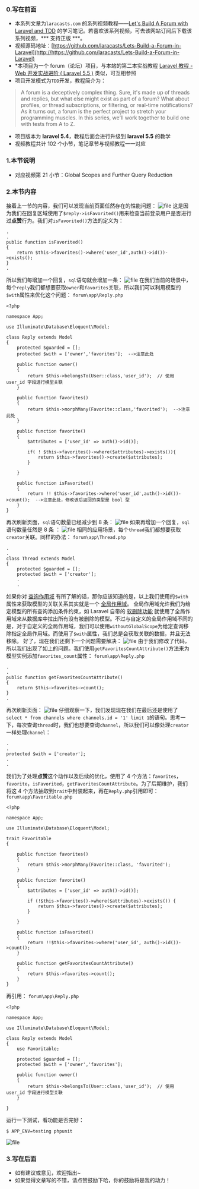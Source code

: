 ### 0.写在前面
* 本系列文章为`laracasts.com` 的系列视频教程——[Let's Build A Forum with Laravel and TDD](https://laracasts.com/series/lets-build-a-forum-with-laravel) 的学习笔记。若喜欢该系列视频，可去该网站订阅后下载该系列视频，*** 支持正版 ***。
* 视频源码地址：[https://github.com/laracasts/Lets-Build-a-Forum-in-Laravel](http://https://github.com/laracasts/Lets-Build-a-Forum-in-Laravel)
* *本项目为一个 forum（论坛）项目，与本站的第二本实战教程 [Laravel 教程 - Web 开发实战进阶 ( Laravel 5.5 )](https://laravel-china.org/courses/laravel-intermediate-training-5.5) 类似，可互相参照
* 项目开发模式为`TDD`开发，教程简介为：
> A forum is a deceptively complex thing. Sure, it's made up of threads and replies, but what else might exist as part of a forum? What about profiles, or thread subscriptions, or filtering, or real-time notifications? As it turns out, a forum is the perfect project to stretch your programming muscles. In this series, we'll work together to build one with tests from A to Z.
* 项目版本为 **laravel 5.4**，教程后面会进行升级到 **laravel 5.5** 的教学
* 视频教程共计 102 个小节，笔记章节与视频教程一一对应

### 1.本节说明
* 对应视频第 21 小节：Global Scopes and Further Query Reduction

### 2.本节内容
接着上一节的内容，我们可以发现当前页面任然存在的性能问题：
![file](https://lccdn.phphub.org/uploads/images/201805/13/19192/0zPPQq15q1.png?imageView2/2/w/1240/h/0)
这是因为我们在回复区域使用了`$reply->isFavorited()`用来检查当前登录用户是否进行过**点赞**行为。我们对`isFavorited()`方法的定义为：
```
.
.
public function isFavorited()
{
	return $this->favorites()->where('user_id',auth()->id())->exists();
}
.
```
所以我们每增加一个回复，`sql`语句就会增加一条：
![file](https://lccdn.phphub.org/uploads/images/201805/13/19192/77ZQuvfpL9.png?imageView2/2/w/1240/h/0)
在我们当前的场景中，每个`reply`我们都想要获取`owner`和`favorites`关联，所以我们可以利用模型的`$with`属性来优化这个问题：
`forum\app\Reply.php`
```
<?php

namespace App;

use Illuminate\Database\Eloquent\Model;

class Reply extends Model
{
    protected $guarded = [];
    protected $with = ['owner','favorites'];  -->注意此处

    public function owner()
    {
        return $this->belongsTo(User::class,'user_id');  // 使用 user_id 字段进行模型关联
    }

    public function favorites()
    {
        return $this->morphMany(Favorite::class,'favorited');  -->注意此处
    }

    public function favorite()
    {
        $attributes = ['user_id' => auth()->id()];

        if( ! $this->favorites()->where($attributes)->exists()){
            return $this->favorites()->create($attributes);
        }

    }

    public function isFavorited()
    {
        return !! $this->favorites->where('user_id',auth()->id())->count();  -->注意此处，修改该后返回的类型是 bool 型
    }
}

```
再次刷新页面，`sql`语句数量已经减少到 8 条：
![file](https://lccdn.phphub.org/uploads/images/201805/14/19192/SDPa5RKylF.png?imageView2/2/w/1240/h/0)
如果再增加一个回复，`sql`语句数量任然是 8 条 ：
![file](https://lccdn.phphub.org/uploads/images/201805/14/19192/PvzthYJPH1.png?imageView2/2/w/1240/h/0)
相同的应用场景，每个`thread`我们都想要获取`creator`关联。同样的办法：
`forum\app\Thread.php`
```
.
.
class Thread extends Model
{
    protected $guarded = [];
    protected $with = ['creator'];
	.
	.
```
如果你对 [查询作用域](https://laravel-china.org/docs/laravel/5.4/eloquent/1264#858495) 有所了解的话，那你应该知道的是，以上我们使用的`$with`属性来获取模型的关联关系其实就是一个 [全局作用域](https://laravel-china.org/docs/laravel/5.4/eloquent/1264#6163c4)。
全局作用域允许我们为给定模型的所有查询添加条件约束，如 Laravel 自带的 [软删除功能](https://laravel-china.org/docs/laravel/5.4/eloquent/1264#ad4448) 就使用了全局作用域来从数据库中拉出所有没有被删除的模型。不过与自定义的全局作用域不同的是，对于自定义的全局作用域，我们可以使用`withoutGlobalScope`为给定查询移除指定全局作用域。而使用了`$with`属性，我们总是会获取关联的数据，并且无法移除。
好了，现在我们还剩下一个问题需要解决：
![file](https://lccdn.phphub.org/uploads/images/201805/14/19192/MZAFZLbSiI.png?imageView2/2/w/1240/h/0)
由于我们修改了代码，所以我们出现了如上的问题。我们使用`getFavoritesCountAttribute()`方法来为模型实例添加`favorites_count`属性：
`forum\app\Reply.php`
```
.
.
public function getFavoritesCountAttribute()
{
	return $this->favorites->count();
}
.
```
再次刷新页面：
![file](https://lccdn.phphub.org/uploads/images/201805/14/19192/A71E1WkxVh.png?imageView2/2/w/1240/h/0)
仔细观察一下，我们发现现在我们在最后还是使用了`select * from channels where channels.id = '1' limit 1`的语句。思考一下，每次查询`thread`时，我们也想要查询`channel`，所以我们可以像处理`creator`一样处理`channel`：
```
.
.
protected $with = ['creator'];
.
.
```
我们为了处理**点赞**这个动作以及后续的优化，使用了 4 个方法：`favorites`，`favorite`，`isFavorited`，`getFavoritesCountAttribute`。为了后期维护，我们将这 4 个方法抽取到`trait`中封装起来，再在`Reply.php`引用即可：
`forum\app\Favoritable.php`
```
<?php

namespace App;

use Illuminate\Database\Eloquent\Model;

trait Favoritable
{

    public function favorites()
    {
        return $this->morphMany(Favorite::class, 'favorited');
    }

    public function favorite()
    {
        $attributes = ['user_id' => auth()->id()];

        if (!$this->favorites()->where($attributes)->exists()) {
            return $this->favorites()->create($attributes);
        }

    }

    public function isFavorited()
    {
        return !!$this->favorites->where('user_id', auth()->id())->count();
    }

    public function getFavoritesCountAttribute()
    {
        return $this->favorites->count();
    }
}
```
再引用：
`forum\app\Reply.php`
```
<?php

namespace App;

use Illuminate\Database\Eloquent\Model;

class Reply extends Model
{
    use Favoritable;

    protected $guarded = [];
    protected $with = ['owner','favorites'];

    public function owner()
    {
        return $this->belongsTo(User::class,'user_id');  // 使用 user_id 字段进行模型关联
    }

}

```
运行一下测试，看功能是否完好：
```
$ APP_ENV=testing phpunit
```
![file](https://lccdn.phphub.org/uploads/images/201805/14/19192/cgT47H32tF.png?imageView2/2/w/1240/h/0)
### 3.写在后面
* 如有建议或意见，欢迎指出~
* 如果觉得文章写的不错，请点赞鼓励下哈，你的鼓励将是我的动力！
